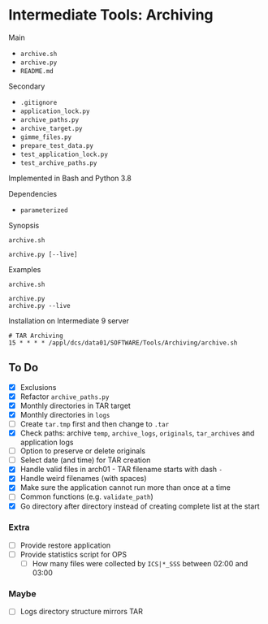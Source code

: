 # Intermediate Tools: Archiving

Main

* `archive.sh`
* `archive.py`
* `README.md`

Secondary

* `.gitignore`
* `application_lock.py`
* `archive_paths.py`
* `archive_target.py`
* `gimme_files.py`
* `prepare_test_data.py`
* `test_application_lock.py`
* `test_archive_paths.py`

Implemented in Bash and Python 3.8

Dependencies

* `parameterized`

Synopsis

```text
archive.sh

archive.py [--live]
```

Examples

```text
archive.sh

archive.py
archive.py --live
```

Installation on Intermediate 9 server

```text
# TAR Archiving
15 * * * * /appl/dcs/data01/SOFTWARE/Tools/Archiving/archive.sh
```

## To Do

* [x] Exclusions
* [x] Refactor `archive_paths.py`
* [x] Monthly directories in TAR target
* [x] Monthly directories in `logs`
* [ ] Create `tar.tmp` first and then change to `.tar`
* [x] Check paths: archive `temp`, `archive_logs`, `originals`, `tar_archives` and application logs
* [ ] Option to preserve or delete originals
* [ ] Select date (and time) for TAR creation
* [x] Handle valid files in arch01 - TAR filename starts with dash `-`
* [x] Handle weird filenames (with spaces)
* [x] Make sure the application cannot run more than once at a time
* [ ] Common functions (e.g. `validate_path`)
* [x] Go directory after directory instead of creating complete list at the start

### Extra

* [ ] Provide restore application
* [ ] Provide statistics script for OPS
  * [ ] How many files were collected by `ICS|*_SSS` between 02:00 and 03:00

### Maybe

* [ ] Logs directory structure mirrors TAR
